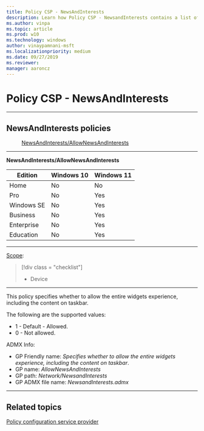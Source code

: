 ```yaml
---
title: Policy CSP - NewsAndInterests
description: Learn how Policy CSP - NewsandInterests contains a list of news and interests.
ms.author: vinpa
ms.topic: article
ms.prod: w10
ms.technology: windows
author: vinaypamnani-msft
ms.localizationpriority: medium
ms.date: 09/27/2019
ms.reviewer:
manager: aaroncz
---
```


# Policy CSP - NewsAndInterests

<hr/>

<!--Policies-->
## NewsAndInterests policies

<dl>
  <dd>
    <a href="#newsandinterests-allownewsandinterests">NewsAndInterests/AllowNewsAndInterests</a>
  </dd>

<hr/>

<!--Policy-->
<a href="" id="newsandinterests-allownewsandinterests"></a>**NewsAndInterests/AllowNewsAndInterests**

<!--SupportedSKUs-->

|Edition|Windows 10|Windows 11|
|--- |--- |--- |
|Home|No|No|
|Pro|No|Yes|
|Windows SE|No|Yes|
|Business|No|Yes|
|Enterprise|No|Yes|
|Education|No|Yes|

<!--/SupportedSKUs-->
<hr/>

<!--Scope-->
[Scope](./policy-configuration-service-provider.md#policy-scope):

> [!div class = "checklist"]
> * Device

<hr/>

<!--/Scope-->

<!--Description-->
This policy specifies whether to allow the entire widgets experience, including the content on taskbar.

<!--/Description-->

<!--SupportedValues-->

The following are the supported values:

- 1 - Default - Allowed.
- 0 - Not allowed.

<!--/SupportedValues-->

<!--ADMXMapped-->
ADMX Info:
-   GP Friendly name: *Specifies whether to allow the entire widgets experience, including the content on taskbar*.
-   GP name: *AllowNewsAndInterests*
-   GP path: *Network/NewsandInterests*
-   GP ADMX file name: *NewsandInterests.admx*

<!--/ADMXMapped-->
<!--/Policy-->

<hr/>

<!--/Policies-->

## Related topics

[Policy configuration service provider](policy-configuration-service-provider.md)
